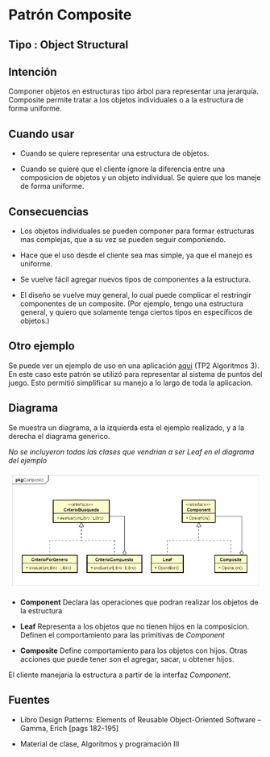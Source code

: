 # Patrón Composite 
  
## Tipo : Object Structural

## Intención
Componer objetos en estructuras tipo árbol para representar una jerarquía.
Composite permite tratar a los objetos individuales o a la estructura de forma uniforme.

## Cuando usar
* Cuando se quiere representar una estructura de objetos.

* Cuando se quiere que el cliente ignore la diferencia entre una composicion de objetos y un objeto individual.
Se quiere que los maneje de forma uniforme.

## Consecuencias
* Los objetos individuales se pueden componer para formar estructuras mas complejas, que a su vez se pueden seguir componiendo.

* Hace que el uso desde el cliente sea mas simple, ya que el manejo es uniforme.

* Se vuelve fácil agregar nuevos tipos de componentes a la estructura.

* El diseño se vuelve muy general, lo cual puede complicar el restringir componentes de un composite. 
(Por ejemplo, tengo una estructura general, y quiero que solamente tenga ciertos tipos en específicos de objetos.)

## Otro ejemplo
 Se puede ver un ejemplo de uso en una aplicación [aqui](https://github.com/brunograssano/Algoritmos_3_TP2_PM2/tree/master/src/main/java/edu/fiuba/algo3/modelo/puntos "Link al TP2 de Algoritmos 3")
 (TP2 Algoritmos 3). En este caso este patrón se utilizó para representar al sistema de puntos del juego. Esto permitió simplificar su manejo a lo largo de toda la aplicacion.

## Diagrama
Se muestra un diagrama, a la izquierda esta el ejemplo realizado, y a la derecha el diagrama generico.

*No se incluyeron todas las clases que vendrian a ser Leaf en el diagrama del ejemplo*

![DiagramaComposite.png](DiagramaComposite.png "Diagrama comparando el ejemplo con el generico")

* **Component** Declara las operaciones que podran realizar los objetos de la estructura

* **Leaf** Representa a los objetos que no tienen hijos en la composicion. Definen el comportamiento para las primitivas de *Component*

* **Composite** Define comportamiento para los objetos con hijos. Otras acciones que puede tener son el agregar, sacar, u obtener hijos.

El cliente manejaria la estructura a partir de la interfaz *Component*.

## Fuentes
* Libro Design Patterns: Elements of Reusable Object-Oriented Software – Gamma, Erich [pags 182-195]

* Material de clase, Algoritmos y programación III
